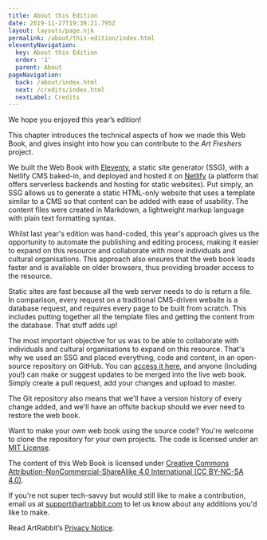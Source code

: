 ```yaml
---
title: About this Edition
date: 2019-11-27T19:39:21.795Z
layout: layouts/page.njk
permalink: /about/this-edition/index.html
eleventyNavigation:
  key: About this Edition
  order: '1'
  parent: About
pageNavigation:
  back: /about/index.html
  next: /credits/index.html
  nextLabel: Credits
---
```

We hope you enjoyed this year’s edition!

This chapter introduces the technical aspects of how we made this Web Book, and gives insight into how you can contribute to the _Art Freshers_ project. 

We built the Web Book with [Eleventy](https://www.11ty.io/), a static site generator (SSG), with a Netlify CMS baked-in, and deployed and hosted it on [Netlify](https://www.netlify.com/) (a platform that offers serverless backends and hosting for static websites). Put simply, an SSG allows us to generate a static HTML-only website that uses a template similar to a CMS so that content can be added with ease of usability. The content files were created in Markdown, a lightweight markup language with plain text formatting syntax.

Whilst last year's edition was hand-coded, this year's approach gives us the opportunity to automate the publishing and editing process, making it easier to expand on this resource and collaborate with more individuals and cultural organisations. This approach also ensures that the web book loads faster and is available on older browsers, thus providing broader access to the resource. 

Static sites are fast because all the web server needs to do is return a file. In comparison, every request on a traditional CMS-driven website is a database request, and requires every page to be built from scratch. This includes putting together all the template files and getting the content from the database. That stuff adds up! 

The most important objective for us was to be able to collaborate with individuals and cultural organisations to expand on this resource. That's why we used an SSG and placed everything, code and content, in an open-source repository on GitHub. You can [access it here](https://github.com/ArtRabbit/freshers/), and anyone (including you!) can make or suggest updates to be merged into the live web book. Simply create a pull request, add your changes and upload to master. 

The Git repository also means that we'll have a version history of every change added, and we'll have an offsite backup should we ever need to restore the web book.

Want to make your own web book using the source code? You're welcome to clone the repository for your own projects. The code is licensed under an [MIT License](https://github.com/ArtRabbit/freshers/blob/master/LICENSE). 

The content of this Web Book is licensed under [Creative Commons Attribution-NonCommercial-ShareAlike 4.0 International (CC BY-NC-SA 4.0)](https://creativecommons.org/licenses/by-nc-sa/4.0/). 

If you're not super tech-savvy but would still like to make a contribution, email us at support@artrabbit.com to let us know about any additions you'd like to make.

Read ArtRabbit’s [Privacy Notice](https://www.artrabbit.com/about-artrabbit/privacy).
